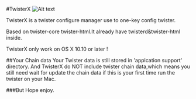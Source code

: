 #TwisterX
![Alt text](https://github.com/R0uter/TwisterX/tree/master/TwisterX/twister/twisterx.png)

TwisterX is a twister configure manager use to one-key config twister.

Based on twister-core twister-html.It already have twisterd&twister-html inside.

TwisterX only work on OS X 10.10 or later !

##Your Chain data
Your Twister data is still stored in 'applcation support' directory.
And TwisterX do NOT include twister chain data,which means you still need wait for update the chain data if this is your first time run the twister on your Mac. 

###But
Hope enjoy.